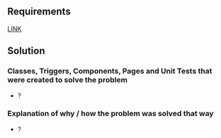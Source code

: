 ## Requirements

[LINK](Exercise.md)

## Solution

### Classes, Triggers, Components, Pages and Unit Tests that were created to solve the problem

* ?

### Explanation of why / how the problem was solved that way

* ?
